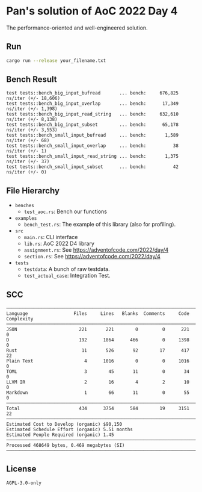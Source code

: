 # Pan's solution of AoC 2022 Day 4

The performance-oriented and well-engineered solution.

## Run

```bash
cargo run --release your_filename.txt
```

## Bench Result

```plain
test tests::bench_big_input_bufread       ... bench:     676,825 ns/iter (+/- 18,606)
test tests::bench_big_input_overlap       ... bench:      17,349 ns/iter (+/- 1,398)
test tests::bench_big_input_read_string   ... bench:     632,610 ns/iter (+/- 8,138)
test tests::bench_big_input_subset        ... bench:      65,178 ns/iter (+/- 3,553)
test tests::bench_small_input_bufread     ... bench:       1,589 ns/iter (+/- 68)
test tests::bench_small_input_overlap     ... bench:          38 ns/iter (+/- 1)
test tests::bench_small_input_read_string ... bench:       1,375 ns/iter (+/- 37)
test tests::bench_small_input_subset      ... bench:          42 ns/iter (+/- 0)
```

## File Hierarchy

- `benches`
  - `test_aoc.rs`: Bench our functions
- `examples`
  - `bench_test.rs`: The example of this library (also for profiling).
- `src`
  - `main.rs`: CLI interface
  - `lib.rs`: AoC 2022 D4 library
  - `assignment.rs`: See <https://adventofcode.com/2022/day/4>
  - `section.rs`: See <https://adventofcode.com/2022/day/4>
- `tests`
  - `testdata`: A bunch of raw testdata.
  - `test_actual_case`: Integration Test.

## SCC

```plain
───────────────────────────────────────────────────────────────────────────────
Language                 Files     Lines   Blanks  Comments     Code Complexity
───────────────────────────────────────────────────────────────────────────────
JSON                       221       221        0         0      221          0
D                          192      1864      466         0     1398          0
Rust                        11       526       92        17      417         22
Plain Text                   4      1016        0         0     1016          0
TOML                         3        45       11         0       34          0
LLVM IR                      2        16        4         2       10          0
Markdown                     1        66       11         0       55          0
───────────────────────────────────────────────────────────────────────────────
Total                      434      3754      584        19     3151         22
───────────────────────────────────────────────────────────────────────────────
Estimated Cost to Develop (organic) $90,150
Estimated Schedule Effort (organic) 5.51 months
Estimated People Required (organic) 1.45
───────────────────────────────────────────────────────────────────────────────
Processed 468649 bytes, 0.469 megabytes (SI)
───────────────────────────────────────────────────────────────────────────────
```

## License

`AGPL-3.0-only`
